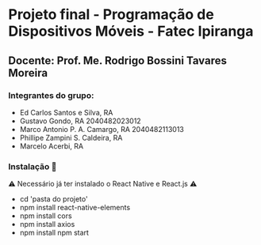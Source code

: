 <h1>Projeto final - Programação de Dispositivos Móveis - Fatec Ipiranga </h1>

## Docente: Prof. Me. Rodrigo Bossini Tavares Moreira

### Integrantes do grupo:

+ Ed Carlos Santos e Silva, RA 
+ Gustavo Gondo, RA 2040482023012 
+ Marco Antonio P. A. Camargo, RA 2040482113013 
+ Phillipe Zampini S. Caldeira, RA 
+ Marcelo Acerbi, RA

### Instalação 🔧

⚠️ Necessário já ter instalado o React Native e React.js ⚠️

* cd 'pasta do projeto' 
* npm install react-native-elements 
* npm install cors 
* npm install axios 
* npm install npm start
